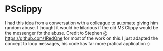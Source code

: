 # PSclippy

I had this idea from a conversation with a colleague to automate giving him random abuse. I thought it would be hilarious if the old MS Clippy would be the messenger for the abuse. Credit to Stephen @ https://github.com/1RedOne for most of the work on this. I just adapted the concept to loop messages, his code has far more pratical application :)
